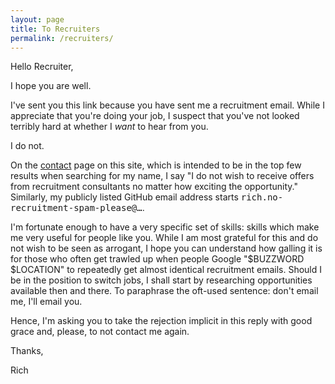 ```yaml
---
layout: page
title: To Recruiters
permalink: /recruiters/
---
```


Hello Recruiter,

I hope you are well.

I've sent you this link because you have sent me a recruitment email. While I
appreciate that you're doing your job, I suspect that you've not looked terribly
hard at whether I *want* to hear from you.

I do not.

On the [contact](/contact) page on this site, which is intended to be in the top
few results when searching for my name, I say "I do not wish to receive offers
from recruitment consultants no matter how exciting the opportunity." Similarly,
my publicly listed GitHub email address starts
<tt>rich.no-recruitment-spam-please@&hellip;</tt>.

I'm fortunate enough to have a very specific set of skills: skills which make me
very useful for people like you. While I am most grateful for this and do not
wish to be seen as arrogant, I hope you can understand how galling it is for
those who often get trawled up when people Google "$BUZZWORD $LOCATION" to
repeatedly get almost identical recruitment emails. Should I be in the position
to switch jobs, I shall start by researching opportunities available then and
there. To paraphrase the oft-used sentence: don't email me, I'll email you.

Hence, I'm asking you to take the rejection implicit in this reply with good
grace and, please, to not contact me again.

Thanks,

Rich
